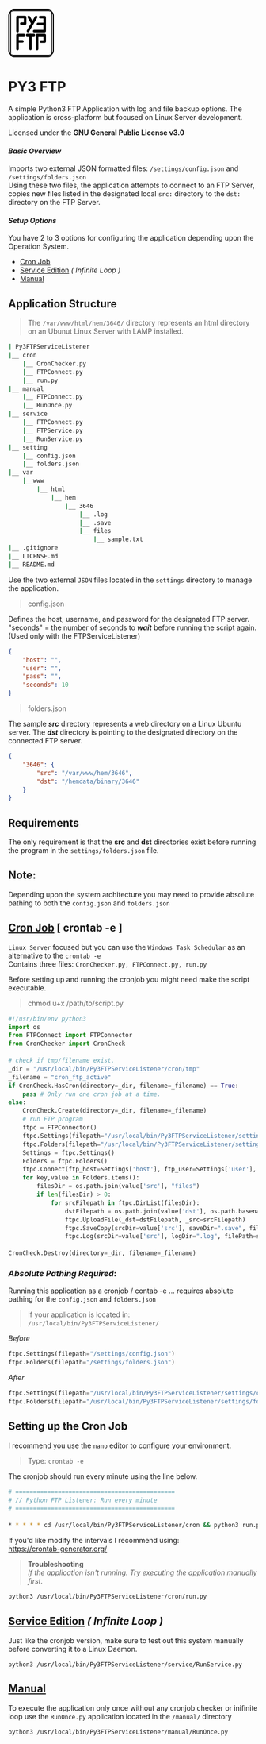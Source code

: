![#](PY3FTP_Logo.png)
# PY3 FTP

A simple Python3 FTP Application with log and file backup options. The application is cross-platform but focused on Linux Server development.

Licensed under the **GNU General Public License v3.0**

#### _Basic Overview_
Imports two external JSON formatted files: `/settings/config.json` and `/settings/folders.json` <br>
Using these two files, the application attempts to connect to an FTP Server, copies new files listed in the designated local `src:` directory to the `dst:` directory on the FTP Server.

#### _Setup Options_
You have 2 to 3 options for configuring the application depending upon the Operation System. 

- [Cron Job](#cronjob)
- [Service Edition](#service) _( Infinite Loop )_
- [Manual](#manual)

## Application Structure

> The `/var/www/html/hem/3646/` directory represents an html directory on an Ubunut Linux Server with LAMP installed. 

```bash
| Py3FTPServiceListener
|__ cron
    |__ CronChecker.py
    |__ FTPConnect.py
    |__ run.py
|__ manual
    |__ FTPConnect.py
    |__ RunOnce.py
|__ service
    |__ FTPConnect.py
    |__ FTPService.py
    |__ RunService.py
|__ setting
    |__ config.json
    |__ folders.json
|__ var
    |__www
        |__ html
            |__ hem
                |__ 3646
                    |__ .log
                    |__ .save
                    |__ files
                        |__ sample.txt
|__ .gitignore
|__ LICENSE.md
|__ README.md
```

Use the two external `JSON` files located in the `settings` directory to manage the application.

> config.json

Defines the host, username, and password for the designated FTP server. "seconds" = the number of seconds to **_wait_** before running the script again. (Used only with the FTPServiceListener)
```json
{
    "host": "",
    "user": "",
    "pass": "",
    "seconds": 10
}
```

> folders.json

The sample **_src_** directory represents a web directory on a Linux Ubuntu server. The **_dst_** directory is pointing to the designated directory on the connected FTP server.
```json
{
    "3646": {
        "src": "/var/www/hem/3646",
        "dst": "/hemdata/binary/3646"
    }
}
```

## Requirements

The only requirement is that the **src** and **dst** directories exist before running the program in the `settings/folders.json` file.

## Note:

Depending upon the system architecture you may need to provide absolute pathing to both the `config.json` and `folders.json`


## <u id="cronjob">Cron Job</u> [ crontab -e ]

`Linux Server` focused but you can use the `Windows Task Schedular` as an alternative to the `crontab -e`<br>
Contains three files: `CronChecker.py, FTPConnect.py, run.py`<br>

Before setting up and running the cronjob you might need make the script executable.

> chmod u+x /path/to/script.py

```python
#!/usr/bin/env python3
import os
from FTPConnect import FTPConnector
from CronChecker import CronCheck

# check if tmp/filename exist.
_dir = "/usr/local/bin/Py3FTPServiceListener/cron/tmp"
_filename = "cron_ftp_active"
if CronCheck.HasCron(directory=_dir, filename=_filename) == True:
    pass # Only run one cron job at a time.
else:
    CronCheck.Create(directory=_dir, filename=_filename)
    # run FTP program
    ftpc = FTPConnector()
    ftpc.Settings(filepath="/usr/local/bin/Py3FTPServiceListener/settings/config.json")
    ftpc.Folders(filepath="/usr/local/bin/Py3FTPServiceListener/settings/folders.json")
    Settings = ftpc.Settings()
    Folders = ftpc.Folders()
    ftpc.Connect(ftp_host=Settings['host'], ftp_user=Settings['user'], ftp_password=Settings['pass'])
    for key,value in Folders.items():
        filesDir = os.path.join(value['src'], "files")
        if len(filesDir) > 0:
            for srcFilepath in ftpc.DirList(filesDir):
                dstFilepath = os.path.join(value['dst'], os.path.basename(srcFilepath))
                ftpc.UploadFile(_dst=dstFilepath, _src=srcFilepath)
                ftpc.SaveCopy(srcDir=value['src'], saveDir=".save", filePath=srcFilepath)
                ftpc.Log(srcDir=value['src'], logDir=".log", filePath=srcFilepath, fileExtension="txt")

CronCheck.Destroy(directory=_dir, filename=_filename)
```

### _Absolute Pathing Required_:
Running this application as a cronjob / contab -e ... requires absolute pathing for the `config.json` and `folders.json`

> If your application is located in: `/usr/local/bin/Py3FTPServiceListener/` 

_Before_

```python
ftpc.Settings(filepath="/settings/config.json")
ftpc.Folders(filepath="/settings/folders.json")
```
_After_

```python
ftpc.Settings(filepath="/usr/local/bin/Py3FTPServiceListener/settings/config.json")
ftpc.Folders(filepath="/usr/local/bin/Py3FTPServiceListener/settings/folders.json")
```

## Setting up the Cron Job
I recommend you use the `nano` editor to configure your environment.

> Type: `crontab -e`

The cronjob should run every minute using the line below.

```bash
# =============================================
# // Python FTP Listener: Run every minute
# =============================================

* * * * * cd /usr/local/bin/Py3FTPServiceListener/cron && python3 run.py
```
If you'd like modify the intervals I recommend using:<br> https://crontab-generator.org/

> **Troubleshooting** <br>
> _If the application isn't running. Try executing the application manually first._
```bash
python3 /usr/local/bin/Py3FTPServiceListener/cron/run.py
```

## <u id="service">Service Edition</u> _( Infinite Loop )_
Just like the cronjob version, make sure to test out this system manually before converting it to a Linux Daemon. 

```
python3 /usr/local/bin/Py3FTPServiceListener/service/RunService.py 
```


## <u id="manual">Manual</u>
To execute the application only once without any cronjob checker or inifinite loop use the `RunOnce.py` application located in the `/manual/` directory
```
python3 /usr/local/bin/Py3FTPServiceListener/manual/RunOnce.py 
```
